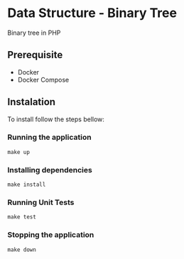 # Data Structure - Binary Tree
Binary tree in PHP

## Prerequisite
* Docker
* Docker Compose

## Instalation
To install follow the steps bellow:

### Running the application
```
make up
```

### Installing dependencies
```
make install
```

### Running Unit Tests
```
make test
```

### Stopping the application
```
make down
```
